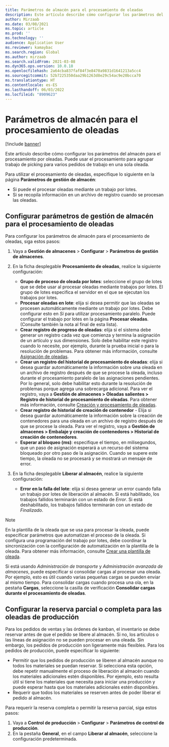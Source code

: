 ```yaml
---
title: Parámetros de almacén para el procesamiento de oleadas
description: Este artículo describe cómo configurar los parámetros del almacén para el procesamiento por oleadas. Puede usar el procesamiento para agrupar trabajo de picking para varios pedidos de trabajo en una sola oleada.
author: Mirzaab
ms.date: 03/08/2021
ms.topic: article
ms.prod: ''
ms.technology: ''
audience: Application User
ms.reviewer: kamaybac
ms.search.region: Global
ms.author: mirzaab
ms.search.validFrom: 2021-03-08
ms.dyn365.ops.version: 10.0.18
ms.openlocfilehash: 2a64cba837faf84f3e8470a9831d1641213a5cc4
ms.sourcegitcommit: 52b7225350daa29b1263d8e29c54ac9e20bcca70
ms.translationtype: HT
ms.contentlocale: es-ES
ms.lasthandoff: 06/03/2022
ms.locfileid: "8909623"
---
```

# <a name="warehouse-parameters-for-wave-processing"></a>Parámetros de almacén para el procesamiento de oleadas

[!include [banner](../includes/banner.md)]

Este artículo describe cómo configurar los parámetros del almacén para el procesamiento por oleadas. Puede usar el procesamiento para agrupar trabajo de picking para varios pedidos de trabajo en una sola oleada.

Para utilizar el procesamiento de oleadas, especifique lo siguiente en la página **Parámetros de gestión de almacén**:

- Si puede el procesar oleadas mediante un trabajo por lotes.
- Si se recopila información en un archivo de registro cuando se procesan las oleadas.

## <a name="set-up-warehouse-management-parameters-for-wave-processing"></a>Configurar parámetros de gestión de almacén para el procesamiento de oleadas

Para configurar los parámetros de almacén para el procesamiento de oleadas, siga estos pasos:

1. Vaya a **Gestión de almacenes** \> **Configurar** \> **Parámetros de gestión de almacenes**.

1. En la ficha desplegable **Procesamiento de oleadas**, realice la siguiente configuración:

    - **Grupo de proceso de oleada por lotes**: seleccione el grupo de lotes que se debe usar al procesar oleadas mediante trabajos por lotes. El grupo de lotes especifica el servidor en el que se ejecutan los trabajos por lotes.
    - **Procesar oleadas en lote**: elija si desea permitir que las oleadas se procesen automáticamente mediante un trabajo por lotes. Debe configurar esto en *Sí* para utilizar procesamiento paralelo. Puede configurar el trabajo por lotes en la página **Procesar oleadas**. (Consulte también la nota al final de esta lista).
    - **Crear registro de progreso de oleadas**: elija si el sistema debe generar un registro cada vez que comienza y termina la asignación de un artículo y sus dimensiones. Solo debe habilitar este registro cuando lo necesite, por ejemplo, durante la prueba inicial o para la resolución de problemas. Para obtener más información, consulte [Asignación de oleadas](wave-allocation-method.md).
    - **Crear un registro del historial de procesamiento de oleadas**: elija si desea guardar automáticamente la información sobre una oleada en un archivo de registro después de que se procese la oleada, incluso durante el procesamiento paralelo de las asignaciones pendientes. Por lo general, solo debe habilitar esto durante la resolución de problemas porque agrega una sobrecarga adicional. Para ver el registro, vaya a **Gestión de almacenes \> Oleadas salientes \> Registro de historial de procesamiento de oleadas**. Para obtener más información, consulte [Creación y procesamiento de oleadas](wave-processing.md).
    - **Crear registro de historial de creación de contenedor** - Elija si desea guardar automáticamente la información sobre la creación de contenedores para una oleada en un archivo de registro después de que se procese la oleada. Para ver el registro, vaya a **Gestión de almacenes \> Embalaje y creación de contenedores \> Historial de creación de contenedores**.
    - **Esperar al bloqueo (ms)**: especifique el tiempo, en milisegundos, que un paso de asignación esperará a un recurso del sistema bloqueado por otro paso de la asignación. Cuando se supere este tiempo, la oleada no se procesará y se mostrará un mensaje de error.

1. En la ficha desplegable **Liberar al almacén**, realice la siguiente configuración:

    - **Error en la falla del lote**: elija si desea generar un error cuando falla un trabajo por lotes de liberación al almacén. Si está habilitado, los trabajos fallidos terminarán con un estado de *Error*. Si está deshabilitado, los trabajos fallidos terminarán con un estado de *Finalizado*.

> [!NOTE]
> En la plantilla de la oleada que se usa para procesar la oleada, puede especificar parámetros que automatizan el proceso de la oleada. Si configura una programación del trabajo por lotes, debe coordinar la sincronización con la configuración de automatización en la plantilla de la oleada. Para obtener más información, consulte [Crear una plantilla de oleada](wave-templates.md).
>
> Si está usando *Administración de transporte* y *Administración avanzada de almacenes*, puede especificar si consolidar cargas al procesar una oleada. Por ejemplo, esto es útil cuando varias pequeñas cargas se pueden enviar al mismo tiempo. Para consolidar cargas cuando procesa una ola, en la pestaña **Cargas**, seleccione la casilla de verificación **Consolidar cargas durante el procesamiento de oleadas**.</P>

## <a name="set-up-full-or-partial-reservation-for-production-waves"></a>Configurar la reserva parcial o completa para las oleadas de producción

Para los pedidos de ventas y las órdenes de kanban, el inventario se debe reservar antes de que el pedido se libere al almacén. Si no, los artículos o las líneas de asignación no se pueden procesar en una oleada. Sin embargo, los pedidos de producción son ligeramente más flexibles. Para los pedidos de producción, puede especificar lo siguiente:

- Permitir que los pedidos de producción se liberen al almacén aunque no todos los materiales se puedan reservar. Si selecciona esta opción, debe repetir manualmente el proceso de liberación al almacén cuando los materiales adicionales estén disponibles. Por ejemplo, esto resulta útil si tiene los materiales que necesita para iniciar una producción y puede esperar hasta que los materiales adicionales estén disponibles.
- Requerir que todos los materiales se reserven antes de poder liberar el pedido al almacén.

Para requerir la reserva completa o permitir la reserva parcial, siga estos pasos:

1. Vaya a **Control de producción** \> **Configurar** \> **Parámetros de control de producción**.
1. En la pestaña **General**, en el campo **Liberar al almacén**, seleccione la configuración predeterminada.
